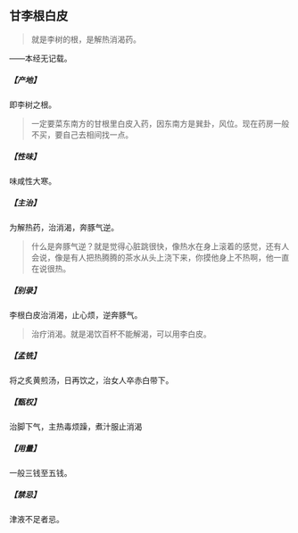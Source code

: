 ## 甘李根白皮

> 就是李树的根，是解热消渴药。

——本经无记载。
##### 【产地】
即李树之根。

> 一定要菜东南方的甘根里白皮入药，因东南方是巽卦，风位。现在药房一般不买，要自己去相间找一点。

##### 【性味】
味咸性大寒。
##### 【主治】
为解热药，治消渴，奔豚气逆。

> 什么是奔豚气逆？就是觉得心脏跳很快，像热水在身上滚着的感觉，还有人会说，像是有人把热腾腾的茶水从头上浇下来，你摸他身上不热啊，他一直在说很热。

##### 【别录】
李根白皮治消渴，止心烦，逆奔豚气。

> 治疗消渴。就是渴饮百杯不能解渴，可以用李白皮。

##### 【孟铣】
将之炙黄煎汤，日再饮之，治女人卒赤白带下。
##### 【甄权】
治脚下气，主热毒烦躁，煮汁服止消渴
##### 【用量】
一般三钱至五钱。
##### 【禁忌】
津液不足者忌。